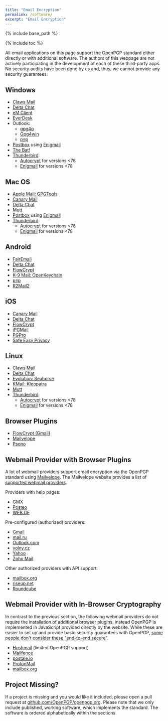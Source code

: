 ```yaml
---
title: "Email Encryption"
permalink: /software/
excerpt: "Email Encryption"
---
```


{% include base_path %}

{% include toc %}

All email applications on this page support the OpenPGP standard either directly or with additional software.
The authors of this webpage are not actively participating in the development of each of these third-party apps.
No security audits have been done by us and, thus, we cannot provide any security guarantees.

## Windows

* [Claws Mail](/software/claws/)
* [Delta Chat](/software/deltachat)
* [eM Client](/software/emclient/)
* [EverDesk](/software/everdesk/)
* Outlook:
  * [gpg4o](/software/gpg4o/)
  * [Gpg4win](/software/gpg4win/)
  * [p≡p](/software/pep/)
* [Postbox](/software/postbox/) using [Enigmail](/software/enigmail/)
* [The Bat!](/software/thebat/)
* [Thunderbird](/software/thunderbird):
  * [Autocrypt](/software/autocrypt/) for versions <78
  * [Enigmail](/software/enigmail/) for versions <78

## Mac OS

* [Apple Mail: GPGTools](/software/gpgtools/)
* [Canary Mail](/software/canary-mail/)
* [Delta Chat](/software/deltachat)
* [Mutt](/software/mutt/)
* [Postbox](/software/postbox/) using [Enigmail](/software/enigmail/)
* [Thunderbird](/software/thunderbird):
  * [Autocrypt](/software/autocrypt/) for versions <78
  * [Enigmail](/software/enigmail/) for versions <78

## Android

* [FairEmail](/software/fairemail/)
* [Delta Chat](/software/deltachat)
* [FlowCrypt](/software/flowcrypt/)
* [K-9 Mail: OpenKeychain](/software/openkeychain/)
* [p≡p](/software/pep/)
* [R2Mail2](/software/r2mail2/)

## iOS

* [Canary Mail](/software/canary-mail/)
* [Delta Chat](/software/deltachat)
* [FlowCrypt](/software/flowcrypt/)
* [iPGMail](/software/ipgmail/)
* [PGPro](/software/pgpro/)
* [Safe Easy Privacy](/software/safe/)

## Linux

* [Claws Mail](/software/claws/)
* [Delta Chat](/software/deltachat)
* [Evolution: Seahorse](/software/seahorse/)
* [KMail: Kleopatra](/software/kleopatra/)
* [Mutt](/software/mutt/)
* [Thunderbird](/software/thunderbird):
  * [Autocrypt](/software/autocrypt/) for versions <78
  * [Enigmail](/software/enigmail/) for versions <78

## Browser Plugins

* [FlowCrypt (Gmail)](/software/flowcrypt/)
* [Mailvelope](/software/mailvelope/)
* [Psono](/software/psono/)

## Webmail Provider with Browser Plugins

A lot of webmail providers support email encryption via the OpenPGP standard using [Mailvelope](/software/mailvelope/).
The Mailvelope website provides a list of [supported webmail providers](https://www.mailvelope.com/en/faq#mailer_list).

Providers with help pages:

* [GMX](https://hilfe.gmx.net/sicherheit/pgp/mailvelope-installieren.html)
* [Posteo](https://posteo.de/hilfe/wie-installiere-ich-eine-ende-zu-ende-verschluesselung-pgp-im-browser)
* [WEB.DE](https://hilfe.web.de/sicherheit/pgp/index.html)

Pre-configured (authorized) providers:

* [Gmail](https://mail.google.com/)
* [mail.ru](https://mail.ru/)
* [Outlook.com](https://outlook.live.com/owa/)
* [volny.cz](https://volny.cz/)
* [Yahoo](https://login.yahoo.com/)
* [Zoho Mail](https://www.zoho.eu/mail/)

Other authorized providers with API support:

* [mailbox.org](https://mailbox.org/)
* [riseup.net](https://mail.riseup.net/)
* [Roundcube](https://roundcube.net/)

## Webmail Provider with In-Browser Cryptography

In contrast to the previous section, the following webmail providers do not require the installation of additional browser plugins, instead OpenPGP is implemented in JavaScript provided directly by the website.
While these are easier to set up and provide basic security guarantees with OpenPGP, [some people don't consider these "end-to-end secure"](https://tonyarcieri.com/whats-wrong-with-webcrypto).

* [Hushmail](https://www.hushmail.com/) (limited OpenPGP support)
* [Mailfence](https://www.mailfence.com/)
* [postale.io](https://postale.io/)
* [ProtonMail](https://protonmail.com/)
* [mailbox.org](https://mailbox.org/)

## Project Missing?

If a project is missing and you would like it included, please open a pull request at [github.com/OpenPGP/openpgp.org](https://github.com/OpenPGP/openpgp.org).
Please note that we only include published, working software, which implements the standard.
The software is ordered alphabetically within the sections.
